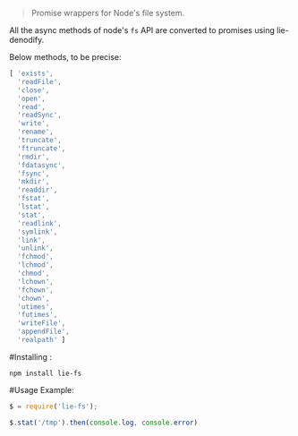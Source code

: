 > Promise wrappers for Node's file system.

All the async methods of node's `fs` API are converted to promises using lie-denodify.

Below methods, to be precise:

```js
[ 'exists',
  'readFile',
  'close',
  'open',
  'read',
  'readSync',
  'write',
  'rename',
  'truncate',
  'ftruncate',
  'rmdir',
  'fdatasync',
  'fsync',
  'mkdir',
  'readdir',
  'fstat',
  'lstat',
  'stat',
  'readlink',
  'symlink',
  'link',
  'unlink',
  'fchmod',
  'lchmod',
  'chmod',
  'lchown',
  'fchown',
  'chown',
  'utimes',
  'futimes',
  'writeFile',
  'appendFile',
  'realpath' ]
 ```

 #Installing : 

 `npm install lie-fs`

 #Usage Example:

 ```js
$ = require('lie-fs');

$.stat('/tmp').then(console.log, console.error)

 ```